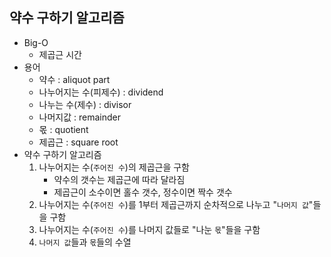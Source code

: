 ## 약수 구하기 알고리즘
- Big-O
  + 제곱근 시간
- 용어
  + 약수 : aliquot part
  + 나누어지는 수(피제수) : dividend
  + 나누는 수(제수) : divisor
  + 나머지값 : remainder
  + 몫 : quotient
  + 제곱근 : square root
- 약수 구하기 알고리즘
  1. 나누어지는 수(`주어진 수`)의 제곱근을 구함
      * 약수의 갯수는 제곱근에 따라 달라짐
      * 제곱근이 소수이면 홀수 갯수, 정수이면 짝수 갯수
  2. 나누어지는 수(`주어진 수`)를 1부터 제곱근까지 순차적으로 나누고 "`나머지 값`"들을 구함
  3. 나누어지는 수(`주어진 수`)를 나머지 값들로 "나눈 `몫`"들을 구함
  4. `나머지 값`들과 `몫`들의 수열
